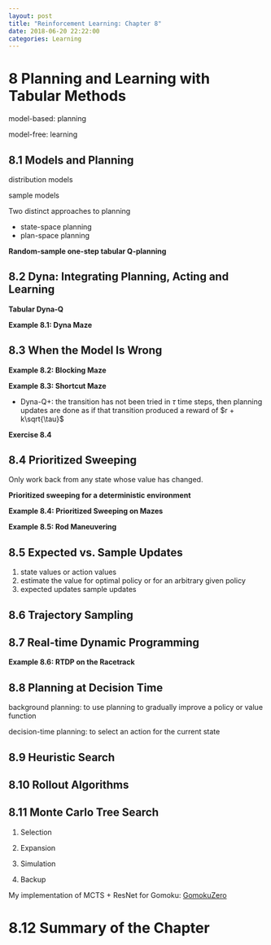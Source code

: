 ```yaml
---
layout: post
title: "Reinforcement Learning: Chapter 8"
date: 2018-06-20 22:22:00
categories: Learning
---
```


# 8 Planning and Learning with Tabular Methods

model-based: planning

model-free: learning

## 8.1 Models and Planning

distribution models

sample models

Two distinct approaches to planning
  * state-space planning
  * plan-space planning

**Random-sample one-step tabular Q-planning**

## 8.2 Dyna: Integrating Planning, Acting and Learning

**Tabular Dyna-Q**

**Example 8.1: Dyna Maze**

## 8.3 When the Model Is Wrong

**Example 8.2: Blocking Maze**

**Example 8.3: Shortcut Maze**
  * Dyna-Q+: the transition has not been tried in $\tau$ time steps, then planning updates are done as if that transition produced a reward of $r + k\sqrt{\tau}$

**Exercise 8.4**

## 8.4 Prioritized Sweeping

Only work back from any state whose value has changed.

**Prioritized sweeping for a deterministic environment**

**Example 8.4: Prioritized Sweeping on Mazes**

**Example 8.5: Rod Maneuvering**

## 8.5 Expected vs. Sample Updates

1. state values or action values
2. estimate the value for optimal policy or for an arbitrary given policy
3. expected updates sample updates

## 8.6 Trajectory Sampling

## 8.7 Real-time Dynamic Programming

**Example 8.6: RTDP on the Racetrack**

## 8.8 Planning at Decision Time

background planning: to use planning to gradually improve a policy or value function

decision-time planning: to select an action for the current state

## 8.9 Heuristic Search

## 8.10 Rollout Algorithms

## 8.11 Monte Carlo Tree Search

1. Selection

2. Expansion

3. Simulation

4. Backup

My implementation of MCTS + ResNet for Gomoku: [GomokuZero](https://github.com/FiveEyes/GomokuZero)
# 8.12 Summary of the Chapter
